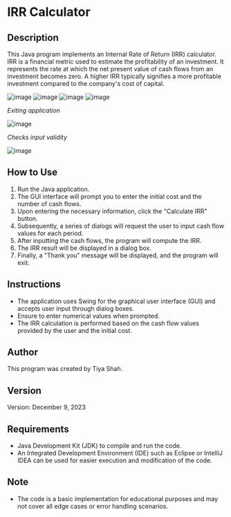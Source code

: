 # IRR Calculator

## Description
This Java program implements an Internal Rate of Return (IRR) calculator. IRR is a financial metric used to estimate the profitability of an investment. It represents the rate at which the net present value of cash flows from an investment becomes zero. A higher IRR typically signifies a more profitable investment compared to the company's cost of capital.

![image](https://github.com/tiyashah/IRR-Calculator/assets/133288865/5b08ff24-4c70-43b0-9395-d78372d10018)
![image](https://github.com/tiyashah/IRR-Calculator/assets/133288865/3e7f3afe-28c6-4447-9171-03f163a7502e)
![image](https://github.com/tiyashah/IRR-Calculator/assets/133288865/90d0de36-e3f7-4312-b132-8c89817a291b)
![image](https://github.com/tiyashah/IRR-Calculator/assets/133288865/79efe56c-ff99-4606-b9c8-e0a3d9c6fe4d)

*Exiting application*

![image](https://github.com/tiyashah/IRR-Calculator/assets/133288865/93ef3f38-8e56-46aa-82c2-abfff17b743f)

*Checks input validity*

![image](https://github.com/tiyashah/IRR-Calculator/assets/133288865/ebac2d9b-13de-4165-ba6d-89129c888189)




## How to Use
1. Run the Java application.
2. The GUI interface will prompt you to enter the initial cost and the number of cash flows.
3. Upon entering the necessary information, click the "Calculate IRR" button.
4. Subsequently, a series of dialogs will request the user to input cash flow values for each period.
5. After inputting the cash flows, the program will compute the IRR.
6. The IRR result will be displayed in a dialog box.
7. Finally, a "Thank you" message will be displayed, and the program will exit.

## Instructions
- The application uses Swing for the graphical user interface (GUI) and accepts user input through dialog boxes.
- Ensure to enter numerical values when prompted.
- The IRR calculation is performed based on the cash flow values provided by the user and the initial cost.

## Author
This program was created by Tiya Shah.

## Version
Version: December 9, 2023

## Requirements
- Java Development Kit (JDK) to compile and run the code.
- An Integrated Development Environment (IDE) such as Eclipse or IntelliJ IDEA can be used for easier execution and modification of the code.

## Note
- The code is a basic implementation for educational purposes and may not cover all edge cases or error handling scenarios.
